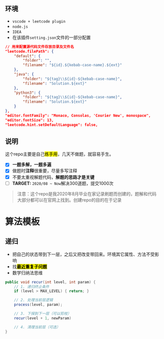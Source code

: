 ## 环境

* `vscode + leetcode plugin`
* `node.js`
* `IDEA`
* 在该插件`setting.json`文件的一部分配置

```json
// 用来配置源代码文件存放目录及文件名
"leetcode.filePath": {
    "default": {
        "folder": "",
        "filename": "${id}.${kebab-case-name}.${ext}"
    },
    "java": {
        "folder": "${tag}\\${id}-${kebab-case-name}",
        "filename": "Solution.${ext}"
    },
    "python3": {
        "folder": "${tag}\\${id}-${kebab-case-name}",
        "filename": "Solution.${ext}"
    }
},
"editor.fontFamily": "Monaco, Consolas, 'Courier New', monospace",
"editor.fontSize": 13,
"leetcode.hint.setDefaultLanguage": false,
```

## 说明

这个repo主要是自己<mark>练手用</mark>，几天不做题，就容易手生。

- [x] **一题多解，一题多遍**
- [x] 做题时**注释**很重要，尽量多写注释
- [x] 不要太重视解题代码，**解题的思路才是关键**
- [ ] **TARGET:** `2020/08 ~ Now`解决300道题，提交1000次

> 注意：这个repo是我2020年8月毕业在家记录刷题而创建的，题解和代码大部分都可以在官网上找到。创建repo的目的在于记录

# 算法模板

## 递归

* 把自己的状态带到下一层，之后又把改变带回来。环境其它属性、方法不受影响
* 找<mark>**最近重复子问题**</mark>
* 数学归纳法思维

```java
public void recur(int level, int param) {
    // 1. 递归终止条件
    if (level > MAX_LEVEL) { return; }

    // 2. 处理当前层逻辑
    process(level, param);

    // 3. 下探到下一层（可以剪枝）
    recur(level + 1, newParam)

    // 4. 清理当前层（可选）
}
```
